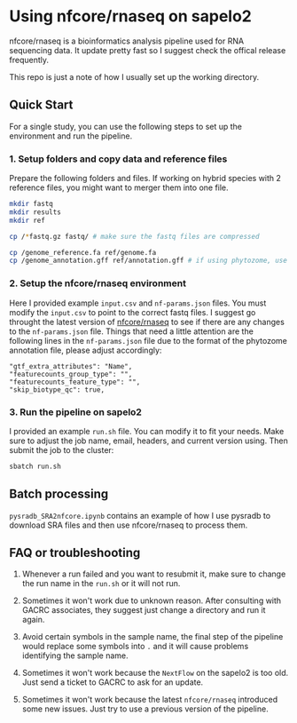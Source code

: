 # Using nfcore/rnaseq on sapelo2

nfcore/rnaseq is a bioinformatics analysis pipeline used for RNA sequencing data. It update pretty fast so I suggest check the offical release frequently.

This repo is just a note of how I usually set up the working directory.

## Quick Start

For a single study, you can use the following steps to set up the environment and run the pipeline.

### 1. Setup folders and copy data and reference files

Prepare the following folders and files. If working on hybrid species with 2 reference files, you might want to merger them into one file.

```bash
mkdir fastq
mkdir results
mkdir ref

cp /*fastq.gz fastq/ # make sure the fastq files are compressed

cp /genome_reference.fa ref/genome.fa
cp /genome_annotation.gff ref/annotation.gff # if using phytozome, use the *gene_exons.gff3.gz and change the extension into gff
```

### 2. Setup the nfcore/rnaseq environment

Here I provided example `input.csv` and `nf-params.json` files. You must modify the `input.csv` to point to the correct fastq files. I suggest go throught the latest version of [nfcore/rnaseq](https://nf-co.re/rnaseq) to see if there are any changes to the `nf-params.json` file. Things that need a little attention are the following lines in the `nf-params.json` file due to the format of the phytozome annotation file, please adjust accordingly:

```
"gtf_extra_attributes": "Name",
"featurecounts_group_type": "",
"featurecounts_feature_type": "",
"skip_biotype_qc": true,
```

### 3. Run the pipeline on sapelo2

I provided an example `run.sh` file. You can modify it to fit your needs. Make sure to adjust the job name, email, headers, and current version using. Then submit the job to the cluster:

```bash
sbatch run.sh
```

## Batch processing

`pysradb_SRA2nfcore.ipynb` contains an example of how I use pysradb to download SRA files and then use nfcore/rnaseq to process them.

## FAQ or troubleshooting

1. Whenever a run failed and you want to resubmit it, make sure to change the run name in the `run.sh` or it will not run. 

2. Sometimes it won't work due to unknown reason. After consulting with GACRC associates, they suggest just change a directory and run it again. 

3. Avoid certain symbols in the sample name, the final step of the pipeline would replace some symbols into `.` and it will cause problems identifying the sample name.

4. Sometimes it won't work because the `NextFlow` on the sapelo2 is too old. Just send a ticket to GACRC to ask for an update.

5. Sometimes it won't work because the latest `nfcore/rnaseq` introduced some new issues. Just try to use a previous version of the pipeline.